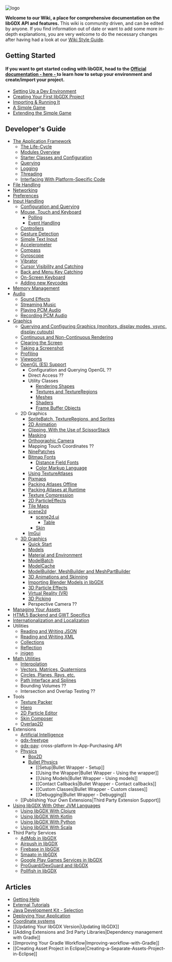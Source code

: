 ![logo](https://libgdx.com/assets/images/logo.png)

**Welcome to our Wiki, a place for comprehensive documentation on the libGDX API and features.** This wiki is community driven, and can be edited by anyone. If you find information out of date or want to add some more in-depth explanations, you are very welcome to do the necessary changes after having had a look at our [Wiki Style Guide](Wiki-Style-Guide).  

## Getting Started
#### If you want to get started coding with libGDX, head to the [Official documentation - here - ](https://libgdx.com/dev/setup/) to learn how to setup your environment and create/import your project.
* [Setting Up a Dev Environment](https://libgdx.com/dev/setup/)
* [Creating Your First libGDX Project](https://libgdx.com/dev/project_generation/)
* [Importing & Running It](https://libgdx.com/dev/import_and_running/)
* [A Simple Game](https://libgdx.com/dev/simple_game/)
* [Extending the Simple Game](https://libgdx.com/dev/simple_game_extended/)

## Developer's Guide
* [The Application Framework](The-Application-Framework)
  * [The Life-Cycle](The-Life-Cycle)
  * [Modules Overview](Modules-Overview)
  * [Starter Classes and Configuration](Starter-Classes-and-Configuration)
  * [Querying](Querying)
  * [Logging](Logging)
  * [Threading](Threading)
  * [Interfacing With Platform-Specific Code](Interfacing-With-Platform-Specific-Code)
* [File Handling](File-Handling)
* [Networking](Networking)
* [Preferences](Preferences)
* [Input Handling](Input-Handling)
  * [Configuration and Querying](Configuration-and-Querying)
  * [Mouse, Touch and Keyboard](Mouse,-Touch-and-Keyboard)
    * [Polling](Polling)
    * [Event Handling](Event-Handling)
  * [Controllers](Controllers)
  * [Gesture Detection](Gesture-Detection)
  * [Simple Text Input](Simple-Text-Input)
  * [Accelerometer](Accelerometer)
  * [Compass](Compass)
  * [Gyroscope](Gyroscope)
  * [Vibrator](Vibrator)
  * [Cursor Visibility and Catching](Cursor-Visibility-and-Catching)
  * [Back and Menu Key Catching](Back-and-Menu-Key-Catching)
  * [On-Screen Keyboard](On-Screen-Keyboard)
  * [Adding new Keycodes](Adding-new-Keycodes)
* [Memory Management](Memory-Management)
* [Audio](Audio)
  * [Sound Effects](Sound-Effects)
  * [Streaming Music](Streaming-Music)
  * [Playing PCM Audio](Playing-PCM-Audio)
  * [Recording PCM Audio](Recording-PCM-Audio)
* [Graphics](Graphics)
  * [Querying and Configuring Graphics (monitors, display modes, vsync, display cutouts)](Querying-and-Configuring-Graphics-(monitors,-display-modes,-vsync,-display-cutouts))
  * [Continuous and Non-Continuous Rendering](Continuous-and-Non-Continuous-Rendering)
  * [Clearing the Screen](Clearing-the-Screen)
  * [Taking a Screenshot](Taking-a-Screenshot)
  * [Profiling](Profiling)
  * [Viewports](Viewports)
  * [OpenGL (ES) Support](OpenGL-(ES)-Support)
    * Configuration and Querying OpenGL ??
    * Direct Access ??
    * Utility Classes
      * [Rendering Shapes](Rendering-Shapes)
      * [Textures and TextureRegions](Textures-and-TextureRegions)
      * [Meshes](Meshes)
      * [Shaders](Shaders)
      * [Frame Buffer Objects](Frame-Buffer-Objects)
  * 2D Graphics
    * [SpriteBatch, TextureRegions, and Sprites](SpriteBatch,-TextureRegions,-and-Sprites)
    * [2D Animation](2D-Animation)
    * [Clipping, With the Use of ScissorStack](Clipping,-With-the-Use-of-ScissorStack)
    * [Masking](Masking)
    * [Orthographic Camera](Orthographic-Camera)
    * Mapping Touch Coordinates ??
    * [NinePatches](NinePatches)
    * [Bitmap Fonts](Bitmap-Fonts)
      * [Distance Field Fonts](Distance-Field-Fonts)
      * [Color Markup Language](Color-Markup-Language)
    * [Using TextureAtlases](Using-TextureAtlases)
    * [Pixmaps](Pixmaps)
    * [Packing Atlases Offline](Packing-Atlases-Offline)
    * [Packing Atlases at Runtime](Packing-Atlases-at-Runtime)
    * [Texture Compression](Texture-Compression)
    * [2D ParticleEffects](2D-ParticleEffects)
    * [Tile Maps](Tile-Maps)
    * [scene2d](scene2d)
      * [scene2d.ui](scene2d.ui)
        * [Table](Table)
      * [Skin](Skin)
    * [ImGui](ImGui)
  * [3D Graphics](3D-Graphics)
    * [Quick Start](Quick-Start)
    * [Models](Models)
    * [Material and Environment](Material-and-Environment)
    * [ModelBatch](ModelBatch)
    * [ModelCache](ModelCache)
    * [ModelBuilder, MeshBuilder and MeshPartBuilder](ModelBuilder,-MeshBuilder-and-MeshPartBuilder)
    * [3D Animations and Skinning](3D-Animations-and-Skinning)
    * [Importing Blender Models in libGDX](Importing-Blender-Models-in-libGDX)
    * [3D Particle Effects](3D-Particle-Effects)
    * [Virtual Reality (VR)](Virtual-Reality-(VR))
    * [3D Picking](3D-Picking)
    * Perspective Camera ??
* [Managing Your Assets](Managing-Your-Assets)
* [HTML5 Backend and GWT Specifics](HTML5-Backend-and-GWT-Specifics)
* [Internationalization and Localization](Internationalization-and-Localization)
* Utilities
  * [Reading and Writing JSON](Reading-and-Writing-JSON)
  * [Reading and Writing XML](Reading-and-Writing-XML)
  * [Collections](Collections)
  * [Reflection](Reflection)
  * [jnigen](jnigen)
* [Math Utilities](Math-Utilities)
  * [Interpolation](Interpolation)
  * [Vectors, Matrices, Quaternions](Vectors,-Matrices,-Quaternions)
  * [Circles, Planes, Rays, etc.](Circles,-Planes,-Rays,-etc.)
  * [Path Interface and Splines](Path-Interface-and-Splines)
  * Bounding Volumes ??
  * Intersection and Overlap Testing ??
* Tools
  * [Texture Packer](Texture-Packer)
  * [Hiero](Hiero)
  * [2D Particle Editor](2D-Particle-Editor)
  * [Skin Composer](Skin-Composer)
  * [Overlap2D](Overlap2D)
* Extensions
  * [Artificial Intelligence](Artificial-Intelligence)
  * [gdx-freetype](gdx-freetype)
  * [gdx-pay](gdx-pay): cross-platform In-App-Purchasing API
  * [Physics](Physics)
    * [Box2D](Box2D)    
    * [Bullet Physics](Bullet-Physics)
      * [[Setup|Bullet Wrapper - Setup]]
      * [[Using the Wrapper|Bullet Wrapper - Using the wrapper]]
      * [[Using Models|Bullet Wrapper - Using models]]
      * [[Contact Callbacks|Bullet Wrapper - Contact callbacks]]
      * [[Custom Classes|Bullet Wrapper - Custom classes]]
      * [[Debugging|Bullet Wrapper - Debugging]]
  * [[Publishing Your Own Extensions|Third Party Extension Support]]
* [Using libGDX With Other JVM Languages](Using-libGDX-With-Other-JVM-Languages)
  * [Using libGDX With Clojure](Using-libGDX-With-Clojure)
  * [Using libGDX With Kotlin](Using-libGDX-With-Kotlin)
  * [Using libGDX With Python](Using-libGDX-With-Python)
  * [Using libGDX With Scala](Using-libGDX-With-Scala)
* Third Party Services
  * [AdMob in libGDX](AdMob-in-libGDX)
  * [Airpush in libGDX](Airpush-in-libGDX)
  * [Firebase in libGDX](Firebase-in-libGDX)
  * [Smaato in libGDX](Smaato-in-libGDX)
  * [Google Play Games Services in libGDX](Google-Play-Games-Services-in-libGDX)
  * [ProGuard/DexGuard and libGDX](ProGuard/DexGuard-and-libGDX)
  * [Pollfish in libGDX](Pollfish-in-libGDX)

## Articles
* [Getting Help](Getting-Help)
* [External Tutorials](External-Tutorials)
* [Java Development Kit - Selection](Java-Development-Kit---Selection)
* [Deploying Your Application](Deploying-Your-Application)
* [Coordinate systems](Coordinate-systems)
* [[Updating Your libGDX Version|Updating libGDX]]
* [[Adding Extensions and 3rd Party Libraries|Dependency management with Gradle]]
* [[Improving Your Gradle Workflow|Improving-workflow-with-Gradle]]
* [[Creating Asset Project in Eclipse|Creating-a-Separate-Assets-Project-in-Eclipse]]
